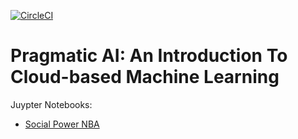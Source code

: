 [![CircleCI](https://circleci.com/gh/noahgift/pragmaticai.svg?style=svg)](https://circleci.com/gh/noahgift/pragmaticai)
# Pragmatic AI:  An Introduction To Cloud-based Machine Learning


Juypter Notebooks:
  * [Social Power NBA](https://github.com/noahgift/pragmaticai/tree/master/chapter7/notebooks)

